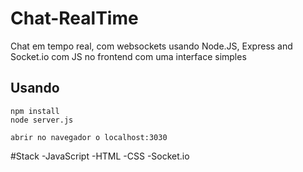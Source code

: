 # Chat-RealTime
Chat em tempo real, com websockets usando Node.JS, Express and Socket.io com JS no frontend com uma interface simples

## Usando
```
npm install
node server.js

abrir no navegador o localhost:3030
```
#Stack
-JavaScript
-HTML
-CSS
-Socket.io
